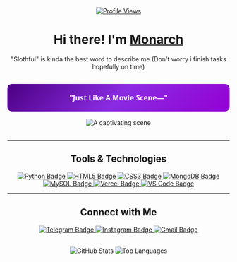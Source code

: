 <div align="center">
    <a href="https://github.com/NotMonarch">
        <img src="https://komarev.com/ghpvc/?username=NotMonarch&label=Profile%20Views&color=0e76a8&style=flat" alt="Profile Views">
    </a>
</div>

<div align="center">
    <h1>
        Hi there! I'm <a href="https://github.com/NotMonarch">Monarch</a>
    </h1>
</div>

<div align="center">
    <p>
        "Slothful" is kinda the best word to describe me.(Don't worry i finish tasks hopefully on time)
    </p>
</div>

<br>

<div align="center">
    <div style="background: linear-gradient(135deg, #4b0082, #8a2be2, #9400d3); padding: 20px; border-radius: 10px; max-width: 600px; margin: 0 auto; color: white;">
        <h3 style="margin: 0; font-family: 'Segoe UI', Tahoma, Geneva, Verdana, sans-serif;">"Just Like A Movie Scene—"</h3>
    </div>
</div>

<br>

<div align="center">
    <img src="https://files.catbox.moe/xfixop.jpg" alt="A captivating scene">
</div>

<br>



---

<div align="center">
    <h2>Tools & Technologies</h2>
    <div style="margin-top: 10px;">
        <a href="https://www.python.org/" target="_blank">
            <img src="https://img.shields.io/badge/Python-3776AB?style=for-the-badge&logo=python&logoColor=white" alt="Python Badge">
        </a>
        <a href="https://www.w3schools.com/html/" target="_blank">
            <img src="https://img.shields.io/badge/HTML5-E34F26?style=for-the-badge&logo=html5&logoColor=white" alt="HTML5 Badge">
        </a>
        <a href="https://www.w3schools.com/css/" target="_blank">
            <img src="https://img.shields.io/badge/CSS3-1572B6?style=for-the-badge&logo=css3&logoColor=white" alt="CSS3 Badge">
        </a>
        <a href="https://www.mongodb.com/" target="_blank">
            <img src="https://img.shields.io/badge/MongoDB-47A248?style=for-the-badge&logo=mongodb&logoColor=white" alt="MongoDB Badge">
        </a>
        <a href="https://www.mysql.com/" target="_blank">
            <img src="https://img.shields.io/badge/MySQL-4479A1?style=for-the-badge&logo=mysql&logoColor=white" alt="MySQL Badge">
        </a>
        <a href="https://vercel.com/" target="_blank">
            <img src="https://img.shields.io/badge/Vercel-000000?style=for-the-badge&logo=vercel&logoColor=white" alt="Vercel Badge">
        </a>
        <a href="https://code.visualstudio.com/" target="_blank">
            <img src="https://img.shields.io/badge/VS%20Code-007ACC?style=for-the-badge&logo=visual-studio-code&logoColor=white" alt="VS Code Badge">
        </a>
    </div>
</div>

---

<div align="center">
    <h2>Connect with Me</h2>
    <div style="margin-top: 10px;">
        <a href="https://t.me/MonarchSama" target="_blank">
            <img src="https://img.shields.io/badge/Telegram-26A5E4?style=for-the-badge&logo=telegram&logoColor=white" alt="Telegram Badge">
        </a>
        <a href="https://www.instagram.com/Lyxnine" target="_blank">
            <img src="https://img.shields.io/badge/Instagram-E4405F?style=for-the-badge&logo=instagram&logoColor=white" alt="Instagram Badge">
        </a>
        <a href="mailto:kajlaishant03@gmail.com" target="_blank">
            <img src="https://img.shields.io/badge/Gmail-D14836?style=for-the-badge&logo=gmail&logoColor=white" alt="Gmail Badge">
        </a>
    </div>
</div>

<br>

<p align="center">
    <img src="https://github-readme-stats.vercel.app/api?username=NotMonarch&show_icons=true&theme=gotham&hide_border=true&rank_icon=github" alt="GitHub Stats">
    <img src="https://github-readme-stats.vercel.app/api/top-langs/?username=NotMonarch&layout=compact&theme=gotham&hide_border=true" alt="Top Languages">
</p>
